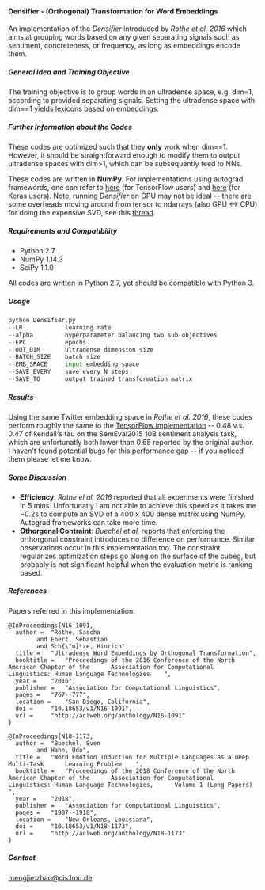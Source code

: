 #### Densifier - (Orthogonal) Transformation for Word Embeddings

An implementation of the _Densifier_ introduced by _Rothe et al. 2016_ which aims at grouping words based on any given separating signals such as sentiment, concreteness, or frequency, as long as embeddings encode them.

##### General Idea and Training Objective

The training objective is to group words in an ultradense space, e.g. dim=1, according to provided separating signals. Setting the ultradense space with dim==1 yields lexicons based on embeddings. 

##### Further Information about the Codes

These codes are optimized such that they **only** work when dim==1. However, it should be straightforward enough to modify them to output ultradense spaces with dim>1, which can be subsequently feed to NNs.

These codes are written in **NumPy**. For implementations using autograd framewords, one can refer to [here](https://github.com/JULIELab/wordEmotions) (for TensorFlow users) and [here](https://github.com/williamleif/socialsent) (for Keras users). Note, running _Densifier_ on GPU may not be ideal -- there are some overheads moving around from tensor to ndarrays (also GPU <-> CPU) for doing the expensive SVD, see this [thread](https://github.com/tensorflow/tensorflow/issues/13222).

##### Requirements and Compatibility

- Python 2.7
- NumPy 1.14.3
- SciPy 1.1.0

All codes are written in Python 2.7, yet should be compatible with Python 3. 

##### Usage

``` python Densifier.py
python Densifier.py
--LR			learning rate 
--alpha			hyperparameter balancing two sub-objectives
--EPC 			epochs
--OUT_DIM		ultradense dimension size
--BATCH_SIZE	batch size
--EMB_SPACE		input embedding space
--SAVE_EVERY	save every N steps
--SAVE_TO		output trained transformation matrix 
```

##### Results

Using the same Twitter embedding space in  _Rothe et al. 2016_, these codes perform roughly the same to the  [TensorFlow implementation](https://github.com/JULIELab/wordEmotions) -- 0.48 v.s. 0.47 of kendall's tau on the SemEval2015 10B sentiment analysis task, which are unfortunatly both lower than 0.65 reported by the original author. I haven't found potential bugs for this performance gap -- if you noticed them please let me know. 

##### Some Discussion

- **Efficiency**:  _Rothe el al. 2016_ reported that all experiments were finished in 5 mins. Unfortunatly I am not able to achieve this speed as it takes me ~0.2s to compute an SVD of a 400 x 400 dense matrix using NumPy. Autograd frameworks can take more time.
- **Othorgonal Contraint**: _Buechel et al._ reports that enforcing the orthorgonal constraint introduces no difference on performance. Similar observations occur in this implementation too. The constraint regularizes optimization steps go along on the surface of the cubeg, but probably is not significant helpful when the evaluation metric is ranking based.

##### References

Papers referred in this implementation:

```
@InProceedings{N16-1091,
  author = 	"Rothe, Sascha
		and Ebert, Sebastian
		and Sch{\"u}tze, Hinrich",
  title = 	"Ultradense Word Embeddings by Orthogonal Transformation",
  booktitle = 	"Proceedings of the 2016 Conference of the North American Chapter of the      Association for Computational Linguistics: Human Language Technologies    ",
  year = 	"2016",
  publisher = 	"Association for Computational Linguistics",
  pages = 	"767--777",
  location = 	"San Diego, California",
  doi = 	"10.18653/v1/N16-1091",
  url = 	"http://aclweb.org/anthology/N16-1091"
}

@InProceedings{N18-1173,
  author = 	"Buechel, Sven
		and Hahn, Udo",
  title = 	"Word Emotion Induction for Multiple Languages as a Deep Multi-Task      Learning Problem    ",
  booktitle = 	"Proceedings of the 2018 Conference of the North American Chapter of the      Association for Computational Linguistics: Human Language Technologies,      Volume 1 (Long Papers)    ",
  year = 	"2018",
  publisher = 	"Association for Computational Linguistics",
  pages = 	"1907--1918",
  location = 	"New Orleans, Louisiana",
  doi = 	"10.18653/v1/N18-1173",
  url = 	"http://aclweb.org/anthology/N18-1173"
}

```

##### Contact

mengjie.zhao@cis.lmu.de


